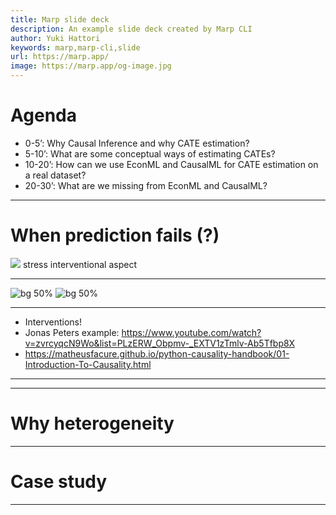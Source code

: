 ```yaml
---
title: Marp slide deck
description: An example slide deck created by Marp CLI
author: Yuki Hattori
keywords: marp,marp-cli,slide
url: https://marp.app/
image: https://marp.app/og-image.jpg
---
```


# Agenda

- 0-5’: Why Causal Inference and why CATE estimation?
- 5-10’: What are some conceptual ways of estimating CATEs?
- 10-20’: How can we use EconML and CausalML for CATE estimation on a real dataset?
- 20-30’: What are we missing from EconML and CausalML?

---

# When prediction fails (?)

![](../plots/why_prediction_fails.png)
stress interventional aspect

---

![bg 50%](../plots/prediction_success.gv.png)
![bg 50%](../plots/prediction_failure.gv.png)

---

- Interventions!
- Jonas Peters example:
  https://www.youtube.com/watch?v=zvrcyqcN9Wo&list=PLzERW_Obpmv-_EXTV1zTmlv-Ab5Tfbp8X
- https://matheusfacure.github.io/python-causality-handbook/01-Introduction-To-Causality.html

---

---

# Why heterogeneity

---

# Case study

---

#

